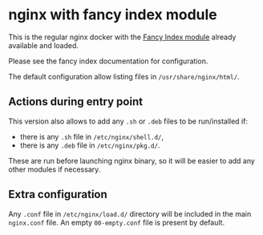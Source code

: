 nginx with fancy index module
=============================

This is the regular nginx docker with the [Fancy Index module](https://www.nginx.com/resources/wiki/modules/fancy_index/) already available and loaded.

Please see the fancy index documentation for configuration.

The default configuration allow listing files in `/usr/share/nginx/html/`.

Actions during entry point
--------------------------

This version also allows to add any `.sh` or `.deb` files to be run/installed if:
* there is any `.sh` file in `/etc/nginx/shell.d/`,
* there is any `.deb` file in `/etc/nginx/pkg.d/`.

These are run before launching nginx binary, so it will be easier to add any other modules if necessary.

Extra configuration
-------------------

Any `.conf` file in `/etc/nginx/load.d/` directory will be included in the main `nginx.conf` file.
An empty `00-empty.conf` file is present by default.
